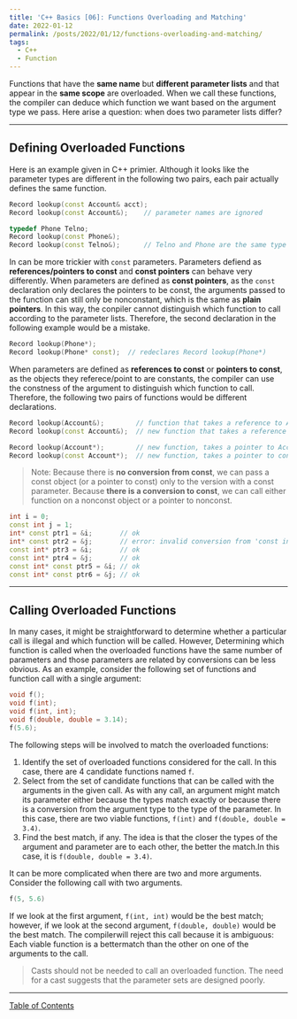 ```yaml
---
title: 'C++ Basics [06]: Functions Overloading and Matching'
date: 2022-01-12
permalink: /posts/2022/01/12/functions-overloading-and-matching/
tags:
  - C++
  - Function
---
```


Functions that have the __same name__ but __different parameter lists__ and that appear in the __same scope__ are overloaded. When we call these functions, the compiler can deduce which function we want based on the argument type we pass. Here arise a question: when does two parameter lists differ? 

---
## Defining Overloaded Functions
Here is an example given in C++ primier. Although it looks like the parameter types are different in the following two pairs, each pair actually defines the same function.
```cpp
Record lookup(const Account& acct);
Record lookup(const Account&);    // parameter names are ignored

typedef Phone Telno;
Record lookup(const Phone&);
Record lookup(const Telno&);      // Telno and Phone are the same type
```

In can be more trickier with `const` parameters. Parameters defiend as __references/pointers to const__ and __const pointers__ can behave very differently. When parameters are defined as __const pointers__, as the `const` declaration only declares the pointers to be const, the arguments passed to the function can still only be nonconstant, which is the same as __plain pointers__. In this way, the conpiler cannot distinguish which function to call according to the parameter lists. Therefore, the second declaration in the following example would be a mistake.   
```cpp
Record lookup(Phone*);
Record lookup(Phone* const);  // redeclares Record lookup(Phone*)
```

When parameters are defined as __references to const__ or __pointers to const__, as the objects they referece/point to are constants, the compiler can use the constness of the argument to distinguish which function to call. Therefore, the following two pairs of functions would be different declarations.
```cpp
Record lookup(Account&);        // function that takes a reference to Account
Record lookup(const Account&);  // new function that takes a reference to const

Record lookup(Account*);        // new function, takes a pointer to Account
Record lookup(const Account*);  // new function, takes a pointer to const
```

> Note: Because there is __no conversion from const__, we can pass a const object (or a pointer to const) only to the version with a const parameter. Because __there is a conversion to const__, we can call either function on a nonconst object or a pointer to nonconst.
```cpp
int i = 0;
const int j = 1;
int* const ptr1 = &i;       // ok
int* const ptr2 = &j;       // error: invalid conversion from 'const int*' to 'int*'
const int* ptr3 = &i;       // ok
const int* ptr4 = &j;       // ok
const int* const ptr5 = &i; // ok
const int* const ptr6 = &j; // ok
```

---
## Calling Overloaded Functions
In many cases, it might be straightforward to determine whether a particular call is illegal and which function will be called. However, Determining which function is called when the overloaded
functions have the same number of parameters and those parameters are related by conversions can be less obvious. As an example, consider the following set of functions and function call with a single argument:
```cpp
void f();
void f(int);
void f(int, int);
void f(double, double = 3.14);
f(5.6);
```
The following steps will be involved to match the overloaded functions:
1. Identify the set of overloaded functions considered for the call. In this case, there are 4 candidate functions named `f`.
2. Select from the set of candidate functions that can be called with the arguments in the given call. As with any call, an argument might match its parameter either because the types match exactly or because there is a conversion from the argument type to the type of the parameter. In this case, there are two viable functions, `f(int)` and `f(double, double = 3.4)`.
3. Find the best match, if any. The idea is that the closer the types of the argument and parameter are to each other, the better the match.In this case, it is `f(double, double = 3.4)`.

It can be more complicated when there are two and more arguments. Consider the following call with two arguments.
```cpp
f(5, 5.6)
```
If we look at the first argument, `f(int, int)` would be the best match; however, if we look at the second argument, `f(double, double)` would be the best match. The compilerwill reject this call because it is ambiguous: Each viable function is a bettermatch than the other on one of the arguments to the call.
> Casts should not be needed to call an overloaded function. The need for a cast suggests that the parameter sets are designed poorly.

---
[Table of Contents](https://c-huang-tty.github.io/posts/2100/01/01/table-of-contents/)
